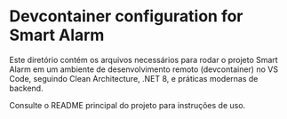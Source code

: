 # Devcontainer configuration for Smart Alarm

Este diretório contém os arquivos necessários para rodar o projeto Smart Alarm em um ambiente de desenvolvimento remoto (devcontainer) no VS Code, seguindo Clean Architecture, .NET 8, e práticas modernas de backend.

Consulte o README principal do projeto para instruções de uso.
